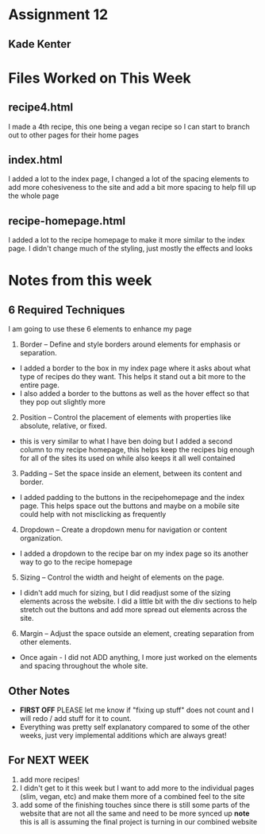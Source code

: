 # Assignment 12
## Kade Kenter

# Files Worked on This Week
## recipe4.html
I made a 4th recipe, this one being a vegan recipe so I can start to branch out to other pages for their home pages

## index.html
I added a lot to the index page, I changed a lot of the spacing elements to add more cohesiveness to the site and add a bit more spacing to help fill up the whole page

## recipe-homepage.html
I added a lot to the recipe homepage to make it more similar to the index page. I didn't change much of the styling, just mostly the effects and looks


# Notes from this week
## 6 Required Techniques
I am going to use these 6 elements to enhance my page

1. Border – Define and style borders around elements for emphasis or separation.
- I added a border to the box in my index page where it asks about what type of recipes do they want. This helps it stand out a bit more to the entire page.
- I also added a border to the buttons as well as the hover effect so that they pop out slightly more

2. Position – Control the placement of elements with properties like absolute, relative, or fixed.
- this is very similar to what I have ben doing but I added a second column to my recipe homepage, this helps keep the recipes big enough for all of the sites its used on while also keeps it all well contained

3. Padding – Set the space inside an element, between its content and border.
- I added padding to the buttons in the recipehomepage and the index page. This helps space out the buttons and maybe on a mobile site could help with not misclicking as frequently

4. Dropdown – Create a dropdown menu for navigation or content organization.
- I added a dropdown to the recipe bar on my index page so its another way to go to the recipe homepage

5. Sizing – Control the width and height of elements on the page.
- I didn't add much for sizing, but I did readjust some of the sizing elements across the website. I did a little bit with the div sections to help stretch out the buttons and add more spread out elements across the site.

6. Margin – Adjust the space outside an element, creating separation from other elements.
- Once again - I did not ADD anything, I more just worked on the elements and spacing throughout the whole site.

## Other Notes
- **FIRST OFF** PLEASE let me know if "fixing up stuff" does not count and I will redo / add stuff for it to count.
- Everything was pretty self explanatory compared to some of the other weeks, just very implemental additions which are always great!

## For NEXT WEEK
1. add more recipes!
2. I didn't get to it this week but I want to add more to the individual pages (slim, vegan, etc) and make them more of a combined feel to the site
3. add some of the finishing touches since there is still some parts of the website that are not all the same and need to be more synced up
    **note** this is all is assuming the final project is turning in our combined website